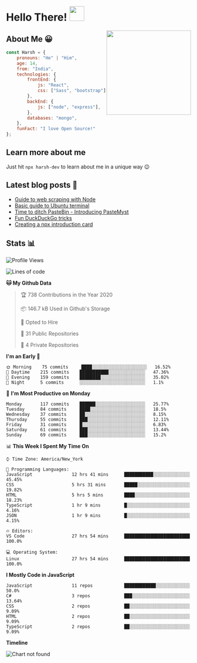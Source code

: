 # Hello There! <img src="https://media.giphy.com/media/hvRJCLFzcasrR4ia7z/giphy.gif" width="40px"></a>

<img align='right' src="https://media.giphy.com/media/M9gbBd9nbDrOTu1Mqx/giphy.gif" width="230">


## About Me :grinning:

```javascript
const Harsh = {
    pronouns: "He" | "Him",
    age: 14,
    from: "India",
    technologies: {
        frontEnd: {
            js: "React",
            css: ["Sass", "bootstrap"]
        },
        backEnd: {
            js: ["node", "express"],
        },
        databases: "mongo",
    },
    funFact: "I love Open Source!"
};
```

## Learn more about me

Just hit `npx harsh-dev` to learn about me in a unique way :wink:

## Latest blog posts :book:
<!-- BLOG-POST-LIST:START -->
- [Guide to web scraping with Node](https://dev.to/harshhhdev/guide-to-web-scraping-with-node-1kpe)
- [Basic guide to Ubuntu terminal](https://dev.to/harshhhdev/basic-guide-to-ubuntu-terminal-9g4)
- [Time to ditch PasteBin - Introducing PasteMyst](https://dev.to/harshhhdev/time-to-ditch-pastebin-introducing-pastemyst-3ndh)
- [Fun DuckDuckGo tricks](https://dev.to/harshhhdev/fun-duckduckgo-tricks-4c5h)
- [Creating a npx introduction card](https://dev.to/harshhhdev/creating-a-npx-introduction-card-782)
<!-- BLOG-POST-LIST:END -->


## Stats :bar_chart:

<!--START_SECTION:waka-->
![Profile Views](http://img.shields.io/badge/Profile%20Views-37-blue)

![Lines of code](https://img.shields.io/badge/From%20Hello%20World%20I%27ve%20Written-116.2%20million%20lines%20of%20code-blue)

**🐱 My Github Data** 

> 🏆 738 Contributions in the Year 2020
 > 
> 📦 146.7 kB Used in Github's Storage 
 > 
> 💼 Opted to Hire
 > 
> 📜 31 Public Repositories
 > 
> 🔑 4 Private Repositories 

**I'm an Early 🐤** 

```text
🌞 Morning    75 commits     ████░░░░░░░░░░░░░░░░░░░░░   16.52% 
🌆 Daytime    215 commits    ███████████░░░░░░░░░░░░░░   47.36% 
🌃 Evening    159 commits    ████████░░░░░░░░░░░░░░░░░   35.02% 
🌙 Night      5 commits      ░░░░░░░░░░░░░░░░░░░░░░░░░   1.1%

```
📅 **I'm Most Productive on Monday** 

```text
Monday       117 commits    ██████░░░░░░░░░░░░░░░░░░░   25.77% 
Tuesday      84 commits     ████░░░░░░░░░░░░░░░░░░░░░   18.5% 
Wednesday    37 commits     ██░░░░░░░░░░░░░░░░░░░░░░░   8.15% 
Thursday     55 commits     ███░░░░░░░░░░░░░░░░░░░░░░   12.11% 
Friday       31 commits     █░░░░░░░░░░░░░░░░░░░░░░░░   6.83% 
Saturday     61 commits     ███░░░░░░░░░░░░░░░░░░░░░░   13.44% 
Sunday       69 commits     ███░░░░░░░░░░░░░░░░░░░░░░   15.2%

```


📊 **This Week I Spent My Time On** 

```text
⌚︎ Time Zone: America/New_York

💬 Programming Languages: 
JavaScript               12 hrs 41 mins      ███████████░░░░░░░░░░░░░░   45.45% 
CSS                      5 hrs 31 mins       █████░░░░░░░░░░░░░░░░░░░░   19.82% 
HTML                     5 hrs 5 mins        ████░░░░░░░░░░░░░░░░░░░░░   18.23% 
TypeScript               1 hr 9 mins         █░░░░░░░░░░░░░░░░░░░░░░░░   4.16% 
JSON                     1 hr 9 mins         █░░░░░░░░░░░░░░░░░░░░░░░░   4.15%

🔥 Editors: 
VS Code                  27 hrs 54 mins      █████████████████████████   100.0%

💻 Operating System: 
Linux                    27 hrs 54 mins      █████████████████████████   100.0%

```

**I Mostly Code in JavaScript** 

```text
JavaScript               11 repos            ████████████░░░░░░░░░░░░░   50.0% 
C#                       3 repos             ███░░░░░░░░░░░░░░░░░░░░░░   13.64% 
CSS                      2 repos             ██░░░░░░░░░░░░░░░░░░░░░░░   9.09% 
HTML                     2 repos             ██░░░░░░░░░░░░░░░░░░░░░░░   9.09% 
TypeScript               2 repos             ██░░░░░░░░░░░░░░░░░░░░░░░   9.09%

```


**Timeline**

![Chart not found](https://raw.githubusercontent.com/harshhhdev/harshhhdev/master/charts/bar_graph.png) 


<!--END_SECTION:waka-->
